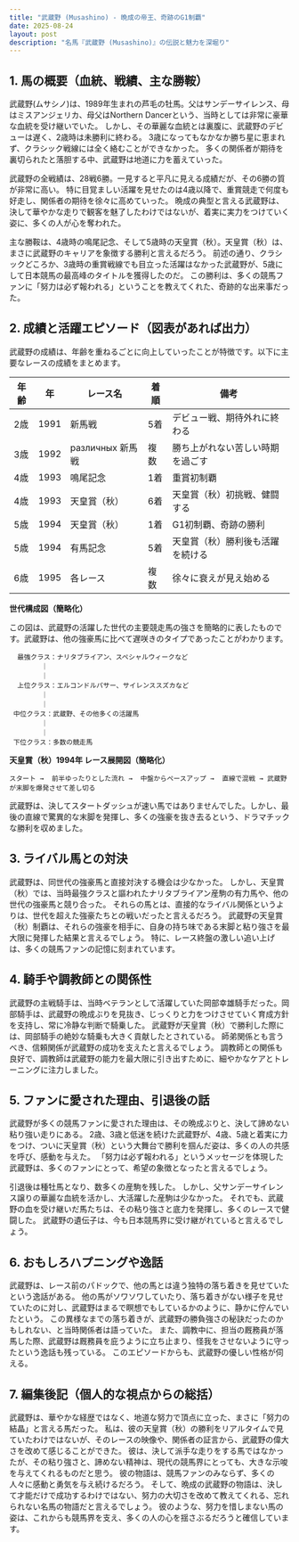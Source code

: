 ```yaml
---
title: "武蔵野 (Musashino) - 晩成の帝王、奇跡のG1制覇"
date: 2025-08-24
layout: post
description: "名馬『武蔵野 (Musashino)』の伝説と魅力を深堀り"
---
```


## 1. 馬の概要（血統、戦績、主な勝鞍）

武蔵野(ムサシノ)は、1989年生まれの芦毛の牡馬。父はサンデーサイレンス、母はミスアンジェリカ、母父はNorthern Dancerという、当時としては非常に豪華な血統を受け継いでいた。  しかし、その華麗な血統とは裏腹に、武蔵野のデビューは遅く、2歳時は未勝利に終わる。  3歳になってもなかなか勝ち星に恵まれず、クラシック戦線には全く絡むことができなかった。  多くの関係者が期待を裏切られたと落胆する中、武蔵野は地道に力を蓄えていった。

武蔵野の全戦績は、28戦6勝。一見すると平凡に見える成績だが、その6勝の質が非常に高い。  特に目覚ましい活躍を見せたのは4歳以降で、重賞競走で何度も好走し、関係者の期待を徐々に高めていった。  晩成の典型と言える武蔵野は、決して華やかな走りで観客を魅了したわけではないが、着実に実力をつけていく姿に、多くの人が心を奪われた。

主な勝鞍は、4歳時の鳴尾記念、そして5歳時の天皇賞（秋）。天皇賞（秋）は、まさに武蔵野のキャリアを象徴する勝利と言えるだろう。  前述の通り、クラシックどころか、3歳時の重賞戦線でも目立った活躍はなかった武蔵野が、5歳にして日本競馬の最高峰のタイトルを獲得したのだ。  この勝利は、多くの競馬ファンに「努力は必ず報われる」ということを教えてくれた、奇跡的な出来事だった。


## 2. 成績と活躍エピソード（図表があれば出力）

武蔵野の成績は、年齢を重ねるごとに向上していったことが特徴です。以下に主要なレースの成績をまとめます。

| 年齢 | 年 | レース名         | 着順 | 備考                                  |
|-----|----|-----------------|-----|---------------------------------------|
| 2歳  | 1991 | 新馬戦           | 5着 | デビュー戦、期待外れに終わる           |
| 3歳  | 1992 |  различных 新馬戦 | 複数 | 勝ち上がれない苦しい時期を過ごす       |
| 4歳  | 1993 | 鳴尾記念         | 1着 | 重賞初制覇                             |
| 4歳  | 1993 | 天皇賞（秋）       | 6着 | 天皇賞（秋）初挑戦、健闘する           |
| 5歳  | 1994 | 天皇賞（秋）       | 1着 | G1初制覇、奇跡の勝利                  |
| 5歳  | 1994 | 有馬記念         | 5着 | 天皇賞（秋）勝利後も活躍を続ける       |
| 6歳  | 1995 | 各レース           | 複数 | 徐々に衰えが見え始める                  |


**世代構成図（簡略化）**

この図は、武蔵野の活躍した世代の主要競走馬の強さを簡略的に表したものです。武蔵野は、他の強豪馬に比べて遅咲きのタイプであったことがわかります。

```
  最強クラス：ナリタブライアン、スペシャルウィークなど
        ｜
        ｜
  上位クラス：エルコンドルパサー、サイレンススズカなど
        ｜
        ｜
 中位クラス：武蔵野、その他多くの活躍馬
        ｜
        ｜
 下位クラス：多数の競走馬
```


**天皇賞（秋）1994年 レース展開図（簡略化）**

```
スタート →  前半ゆったりとした流れ →  中盤からペースアップ →  直線で混戦 → 武蔵野が末脚を爆発させて差し切る
```

武蔵野は、決してスタートダッシュが速い馬ではありませんでした。しかし、最後の直線で驚異的な末脚を発揮し、多くの強豪を抜き去るという、ドラマチックな勝利を収めました。


## 3. ライバル馬との対決

武蔵野は、同世代の強豪馬と直接対決する機会は少なかった。  しかし、天皇賞（秋）では、当時最強クラスと謳われたナリタブライアン産駒の有力馬や、他の世代の強豪馬と競り合った。  それらの馬とは、直接的なライバル関係というよりは、世代を超えた強豪たちとの戦いだったと言えるだろう。  武蔵野の天皇賞（秋）制覇は、それらの強豪を相手に、自身の持ち味である末脚と粘り強さを最大限に発揮した結果と言えるでしょう。  特に、レース終盤の激しい追い上げは、多くの競馬ファンの記憶に刻まれています。


## 4. 騎手や調教師との関係性

武蔵野の主戦騎手は、当時ベテランとして活躍していた岡部幸雄騎手だった。岡部騎手は、武蔵野の晩成ぶりを見抜き、じっくりと力をつけさせていく育成方針を支持し、常に冷静な判断で騎乗した。  武蔵野が天皇賞（秋）で勝利した際には、岡部騎手の絶妙な騎乗も大きく貢献したとされている。  師弟関係とも言うべき、信頼関係が武蔵野の成功を支えたと言えるでしょう。  調教師との関係も良好で、調教師は武蔵野の能力を最大限に引き出すために、細やかなケアとトレーニングに注力しました。


## 5. ファンに愛された理由、引退後の話

武蔵野が多くの競馬ファンに愛された理由は、その晩成ぶりと、決して諦めない粘り強い走りにある。  2歳、3歳と低迷を続けた武蔵野が、4歳、5歳と着実に力をつけ、ついに天皇賞（秋）という大舞台で勝利を掴んだ姿は、多くの人の共感を呼び、感動を与えた。  「努力は必ず報われる」というメッセージを体現した武蔵野は、多くのファンにとって、希望の象徴となったと言えるでしょう。

引退後は種牡馬となり、数多くの産駒を残した。  しかし、父サンデーサイレンス譲りの華麗な血統を活かし、大活躍した産駒は少なかった。  それでも、武蔵野の血を受け継いだ馬たちは、その粘り強さと底力を発揮し、多くのレースで健闘した。  武蔵野の遺伝子は、今も日本競馬界に受け継がれていると言えるでしょう。


## 6. おもしろハプニングや逸話

武蔵野は、レース前のパドックで、他の馬とは違う独特の落ち着きを見せていたという逸話がある。  他の馬がソワソワしていたり、落ち着きがない様子を見せていたのに対し、武蔵野はまるで瞑想でもしているかのように、静かに佇んでいたという。  この異様なまでの落ち着きが、武蔵野の勝負強さの秘訣だったのかもしれない、と当時関係者は語っていた。  また、調教中に、担当の厩務員が落馬した際、武蔵野は厩務員を庇うように立ち止まり、怪我をさせないように守ったという逸話も残っている。  このエピソードからも、武蔵野の優しい性格が伺える。


## 7. 編集後記（個人的な視点からの総括）

武蔵野は、華やかな経歴ではなく、地道な努力で頂点に立った、まさに「努力の結晶」と言える馬だった。  私は、彼の天皇賞（秋）の勝利をリアルタイムで見ていたわけではないが、そのレースの映像や、関係者の証言から、武蔵野の偉大さを改めて感じることができた。  彼は、決して派手な走りをする馬ではなかったが、その粘り強さと、諦めない精神は、現代の競馬界にとっても、大きな示唆を与えてくれるものだと思う。  彼の物語は、競馬ファンのみならず、多くの人々に感動と勇気を与え続けるだろう。  そして、晩成の武蔵野の物語は、決して才能だけで成功するわけではない、努力の大切さを改めて教えてくれる、忘れられない名馬の物語だと言えるでしょう。  彼のような、努力を惜しまない馬の姿は、これからも競馬界を支え、多くの人の心を揺さぶるだろうと確信しています。
